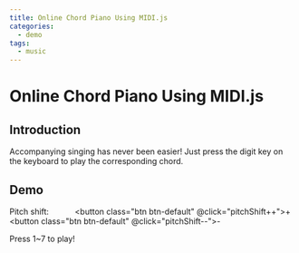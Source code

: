 ```yaml
---
title: Online Chord Piano Using MIDI.js
categories:
  - demo
tags:
  - music
---
```


# Online Chord Piano Using MIDI.js

## Introduction

Accompanying singing has never been easier! Just press the digit key on the keyboard to play the corresponding chord.

## Demo

<ClientOnly>
  <component is="script" src="https://cdn.jsdelivr.net/npm/midi.js@0.3.1/lib/midi.min.js" @load="midiLoaded"></component>
</ClientOnly>

Pitch shift: <span style="margin-right: 3em" v-text="pitchShift"></span>
<span class="btn-group" role="group">
<button class="btn btn-default" @click="pitchShift++">+</button>
<button class="btn btn-default" @click="pitchShift--">-</button>
</span>

Press 1~7 to play!

<script setup lang="ts">
import { ref } from "vue";
const pitchShift = ref(0);

function midiLoaded() {
  const MIDI = (window as any).MIDI;
  MIDI.loadPlugin({
    soundfontUrl: "/assets/soundfont/",
  });
  let lastRootNote: number | null = null;
  window.onkeydown = function (event: KeyboardEvent) {
    if (event.repeat) return;

    const which = event.code.replace("Digit", "");
    if (!which.match(/^[1-7]$/)) return;

    const shift = pitchShift.value;

    let rootNote =
      [60, 62, 64, 65, 67, 57, 59][Number.parseInt(which) - 1] + shift;
    if (event.shiftKey) rootNote -= 12;

    let minor = false;
    if ([2, 4, 9].indexOf(rootNote % 12) !== -1) minor = true;

    const notes = [rootNote, rootNote + (minor ? 3 : 4), rootNote + 7];
    if (lastRootNote !== rootNote) notes.push(rootNote - 12);
    lastRootNote = rootNote;
    MIDI.chordOn(0, notes, 127, 0);
  };
}
</script>
